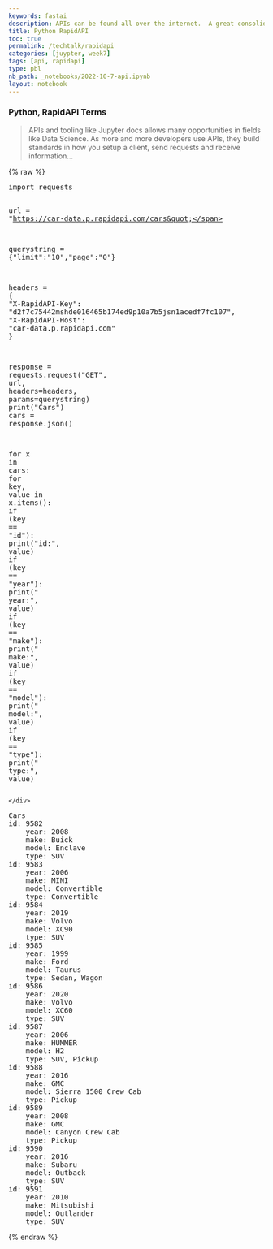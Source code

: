 ```yaml
---
keywords: fastai
description: APIs can be found all over the internet.  A great consolidator of many APIs is <mark>RapidAPI</mark>.  In this blog we will use a site to consolidates API stats.  Learning a few lines of code and you can start extracting lots of data from the internet via APIs.  
title: Python RapidAPI
toc: true
permalink: /techtalk/rapidapi
categories: [juypter, week7]
tags: [api, rapidapi]
type: pbl
nb_path: _notebooks/2022-10-7-api.ipynb
layout: notebook
---
```


<!--
#################################################
### THIS FILE WAS AUTOGENERATED! DO NOT EDIT! ###
#################################################
# file to edit: _notebooks/2022-10-7-api.ipynb
-->

<div class="container" id="notebook-container">
        
<div class="cell border-box-sizing text_cell rendered"><div class="inner_cell">
<div class="text_cell_render border-box-sizing rendered_html">
<h3 id="Python,-RapidAPI-Terms">Python, RapidAPI Terms<a class="anchor-link" href="#Python,-RapidAPI-Terms"> </a></h3><blockquote><p>APIs and tooling like Jupyter docs allows many opportunities in fields like Data Science.  As more and more developers use APIs, they build standards in how you setup a client, send requests and receive information...</p>
</blockquote>

</div>
</div>
</div>
    {% raw %}
    
<div class="cell border-box-sizing code_cell rendered">
<div class="input">

<div class="inner_cell">
    <div class="input_area">
<div class=" highlight hl-ipython3"><pre><span></span><span class="kn">import</span> <span class="nn">requests</span>

<span class="n">url</span> <span class="o">=</span> <span class="s2">&quot;https://car-data.p.rapidapi.com/cars&quot;</span>

<span class="n">querystring</span> <span class="o">=</span> <span class="p">{</span><span class="s2">&quot;limit&quot;</span><span class="p">:</span><span class="s2">&quot;10&quot;</span><span class="p">,</span><span class="s2">&quot;page&quot;</span><span class="p">:</span><span class="s2">&quot;0&quot;</span><span class="p">}</span>

<span class="n">headers</span> <span class="o">=</span> <span class="p">{</span>
	<span class="s2">&quot;X-RapidAPI-Key&quot;</span><span class="p">:</span> <span class="s2">&quot;d2f7c75442mshde016465b174ed9p10a7b5jsn1acedf7fc107&quot;</span><span class="p">,</span>
	<span class="s2">&quot;X-RapidAPI-Host&quot;</span><span class="p">:</span> <span class="s2">&quot;car-data.p.rapidapi.com&quot;</span>
<span class="p">}</span>

<span class="n">response</span> <span class="o">=</span> <span class="n">requests</span><span class="o">.</span><span class="n">request</span><span class="p">(</span><span class="s2">&quot;GET&quot;</span><span class="p">,</span> <span class="n">url</span><span class="p">,</span> <span class="n">headers</span><span class="o">=</span><span class="n">headers</span><span class="p">,</span> <span class="n">params</span><span class="o">=</span><span class="n">querystring</span><span class="p">)</span>
<span class="nb">print</span><span class="p">(</span><span class="s2">&quot;Cars&quot;</span><span class="p">)</span>
<span class="n">cars</span> <span class="o">=</span> <span class="n">response</span><span class="o">.</span><span class="n">json</span><span class="p">()</span>

<span class="k">for</span> <span class="n">x</span> <span class="ow">in</span> <span class="n">cars</span><span class="p">:</span>
    <span class="k">for</span> <span class="n">key</span><span class="p">,</span> <span class="n">value</span> <span class="ow">in</span> <span class="n">x</span><span class="o">.</span><span class="n">items</span><span class="p">():</span>
        <span class="k">if</span> <span class="p">(</span><span class="n">key</span> <span class="o">==</span> <span class="s2">&quot;id&quot;</span><span class="p">):</span>
            <span class="nb">print</span><span class="p">(</span><span class="s2">&quot;id:&quot;</span><span class="p">,</span> <span class="n">value</span><span class="p">)</span>
        <span class="k">if</span> <span class="p">(</span><span class="n">key</span> <span class="o">==</span> <span class="s2">&quot;year&quot;</span><span class="p">):</span>
            <span class="nb">print</span><span class="p">(</span><span class="s2">&quot;    year:&quot;</span><span class="p">,</span> <span class="n">value</span><span class="p">)</span>
        <span class="k">if</span> <span class="p">(</span><span class="n">key</span> <span class="o">==</span> <span class="s2">&quot;make&quot;</span><span class="p">):</span>
            <span class="nb">print</span><span class="p">(</span><span class="s2">&quot;    make:&quot;</span><span class="p">,</span> <span class="n">value</span><span class="p">)</span>
        <span class="k">if</span> <span class="p">(</span><span class="n">key</span> <span class="o">==</span> <span class="s2">&quot;model&quot;</span><span class="p">):</span>
            <span class="nb">print</span><span class="p">(</span><span class="s2">&quot;    model:&quot;</span><span class="p">,</span> <span class="n">value</span><span class="p">)</span>
        <span class="k">if</span> <span class="p">(</span><span class="n">key</span> <span class="o">==</span> <span class="s2">&quot;type&quot;</span><span class="p">):</span>
            <span class="nb">print</span><span class="p">(</span><span class="s2">&quot;    type:&quot;</span><span class="p">,</span> <span class="n">value</span><span class="p">)</span>
</pre></div>

    </div>
</div>
</div>

<div class="output_wrapper">
<div class="output">

<div class="output_area">

<div class="output_subarea output_stream output_stdout output_text">
<pre>Cars
id: 9582
    year: 2008
    make: Buick
    model: Enclave
    type: SUV
id: 9583
    year: 2006
    make: MINI
    model: Convertible
    type: Convertible
id: 9584
    year: 2019
    make: Volvo
    model: XC90
    type: SUV
id: 9585
    year: 1999
    make: Ford
    model: Taurus
    type: Sedan, Wagon
id: 9586
    year: 2020
    make: Volvo
    model: XC60
    type: SUV
id: 9587
    year: 2006
    make: HUMMER
    model: H2
    type: SUV, Pickup
id: 9588
    year: 2016
    make: GMC
    model: Sierra 1500 Crew Cab
    type: Pickup
id: 9589
    year: 2008
    make: GMC
    model: Canyon Crew Cab
    type: Pickup
id: 9590
    year: 2016
    make: Subaru
    model: Outback
    type: SUV
id: 9591
    year: 2010
    make: Mitsubishi
    model: Outlander
    type: SUV
</pre>
</div>
</div>

</div>
</div>

</div>
    {% endraw %}

</div>
 

